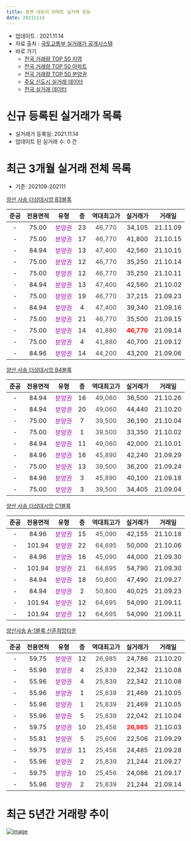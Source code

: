 ```yaml
---
title: 동면 내송리 아파트 실거래 정보
date: 20211114
---
```


* 업데이트 : 2021.11.14
* 자료 출처 : [국토교통부 실거래가 공개시스템](http://rt.molit.go.kr)
* 바로 가기
    * [전국 거래량 TOP 50 지역](https://apt-info.github.io/apt-trade-info/tr)
    * [전국 거래량 TOP 50 아파트](https://apt-info.github.io/apt-trade-info/ta)
    * [전국 거래량 TOP 50 분양권](https://apt-info.github.io/apt-trade-info/tb)
    * [주요 신도시 실거래 데이터](https://apt-info.github.io/apt-trade-info/newtown)
    * [전국 실거래 데이터](https://apt-info.github.io/apt-trade-info/all)



<script async src="https://pagead2.googlesyndication.com/pagead/js/adsbygoogle.js"></script>
<!-- 기본광고 -->
<ins class="adsbygoogle"
     style="display:block"
     data-ad-client="ca-pub-1142216861245946"
     data-ad-slot="4805727019"
     data-ad-format="auto"
     data-full-width-responsive="true"></ins>
<script>
     (adsbygoogle = window.adsbygoogle || []).push({});
</script>


# 신규 등록된 실거래가 목록

* 실거래가 등록일: 2021.11.14
* 업데이트 된 실거래 수: 0 건




<script async src="https://pagead2.googlesyndication.com/pagead/js/adsbygoogle.js"></script>
<!-- 기본광고 -->
<ins class="adsbygoogle"
     style="display:block"
     data-ad-client="ca-pub-1142216861245946"
     data-ad-slot="4805727019"
     data-ad-format="auto"
     data-full-width-responsive="true"></ins>
<script>
     (adsbygoogle = window.adsbygoogle || []).push({});
</script>


# 최근 3개월 실거래 전체 목록
* 기준: 202109-202111


[양산 사송 더샵데시앙 B3블록](https://search.naver.com/search.naver?query=%EC%96%91%EC%82%B0+%EC%82%AC%EC%86%A1+%EB%8D%94%EC%83%B5%EB%8D%B0%EC%8B%9C%EC%95%99+B3%EB%B8%94%EB%A1%9D)

|준공|전용면적|유형|층|역대최고가|실거래가|거래일|
|:---:|:---:|:---:|:---:|:---:|:---:|:---:|
|-|75.00|<span style="color:#9C11A5">분양권</span>|23|<span style="color:#444444">46,770</span>|34,105|21.11.09|
|-|75.00|<span style="color:#9C11A5">분양권</span>|17|<span style="color:#444444">46,770</span>|41,800|21.10.15|
|-|84.94|<span style="color:#9C11A5">분양권</span>|13|<span style="color:#444444">47,400</span>|42,560|21.10.15|
|-|75.00|<span style="color:#9C11A5">분양권</span>|12|<span style="color:#444444">46,770</span>|35,250|21.10.14|
|-|75.00|<span style="color:#9C11A5">분양권</span>|12|<span style="color:#444444">46,770</span>|35,250|21.10.11|
|-|84.94|<span style="color:#9C11A5">분양권</span>|13|<span style="color:#444444">47,400</span>|42,560|21.10.02|
|-|75.00|<span style="color:#9C11A5">분양권</span>|19|<span style="color:#444444">46,770</span>|37,215|21.09.23|
|-|84.94|<span style="color:#9C11A5">분양권</span>|4|<span style="color:#444444">47,400</span>|39,340|21.09.16|
|-|75.00|<span style="color:#9C11A5">분양권</span>|21|<span style="color:#444444">46,770</span>|35,500|21.09.15|
|-|75.00|<span style="color:#9C11A5">분양권</span>|14|<span style="color:#444444">41,880</span>|<b><span style="color:#FF0000">46,770</span></b>|21.09.14|
|-|75.00|<span style="color:#9C11A5">분양권</span>|4|<span style="color:#444444">41,880</span>|40,700|21.09.12|
|-|84.96|<span style="color:#9C11A5">분양권</span>|14|<span style="color:#444444">44,200</span>|43,200|21.09.06|

[양산 사송 더샵데시앙 B4블록](https://search.naver.com/search.naver?query=%EC%96%91%EC%82%B0+%EC%82%AC%EC%86%A1+%EB%8D%94%EC%83%B5%EB%8D%B0%EC%8B%9C%EC%95%99+B4%EB%B8%94%EB%A1%9D)

|준공|전용면적|유형|층|역대최고가|실거래가|거래일|
|:---:|:---:|:---:|:---:|:---:|:---:|:---:|
|-|84.94|<span style="color:#9C11A5">분양권</span>|16|<span style="color:#444444">49,060</span>|36,500|21.10.26|
|-|84.94|<span style="color:#9C11A5">분양권</span>|20|<span style="color:#444444">49,060</span>|44,440|21.10.20|
|-|75.00|<span style="color:#9C11A5">분양권</span>|7|<span style="color:#444444">39,500</span>|36,190|21.10.04|
|-|75.00|<span style="color:#9C11A5">분양권</span>|1|<span style="color:#444444">39,500</span>|33,350|21.10.02|
|-|84.94|<span style="color:#9C11A5">분양권</span>|11|<span style="color:#444444">49,060</span>|42,000|21.10.01|
|-|84.96|<span style="color:#9C11A5">분양권</span>|16|<span style="color:#444444">45,890</span>|42,240|21.09.29|
|-|75.00|<span style="color:#9C11A5">분양권</span>|13|<span style="color:#444444">39,500</span>|36,200|21.09.24|
|-|84.96|<span style="color:#9C11A5">분양권</span>|3|<span style="color:#444444">45,890</span>|40,100|21.09.18|
|-|75.00|<span style="color:#9C11A5">분양권</span>|3|<span style="color:#444444">39,500</span>|34,405|21.09.04|

[양산 사송 더샵데시앙 C1블록](https://search.naver.com/search.naver?query=%EC%96%91%EC%82%B0+%EC%82%AC%EC%86%A1+%EB%8D%94%EC%83%B5%EB%8D%B0%EC%8B%9C%EC%95%99+C1%EB%B8%94%EB%A1%9D)

|준공|전용면적|유형|층|역대최고가|실거래가|거래일|
|:---:|:---:|:---:|:---:|:---:|:---:|:---:|
|-|84.96|<span style="color:#9C11A5">분양권</span>|15|<span style="color:#444444">45,090</span>|42,155|21.10.18|
|-|101.94|<span style="color:#9C11A5">분양권</span>|22|<span style="color:#444444">64,695</span>|50,000|21.10.06|
|-|84.96|<span style="color:#9C11A5">분양권</span>|16|<span style="color:#444444">45,090</span>|44,000|21.09.30|
|-|101.94|<span style="color:#9C11A5">분양권</span>|21|<span style="color:#444444">64,695</span>|54,790|21.09.30|
|-|84.94|<span style="color:#9C11A5">분양권</span>|18|<span style="color:#444444">50,800</span>|47,490|21.09.27|
|-|84.94|<span style="color:#9C11A5">분양권</span>|2|<span style="color:#444444">50,800</span>|40,025|21.09.23|
|-|101.94|<span style="color:#9C11A5">분양권</span>|12|<span style="color:#444444">64,695</span>|54,090|21.09.11|
|-|101.94|<span style="color:#9C11A5">분양권</span>|12|<span style="color:#444444">64,695</span>|54,090|21.09.11|

[양산사송 A-1블록 신혼희망타운](https://search.naver.com/search.naver?query=%EC%96%91%EC%82%B0%EC%82%AC%EC%86%A1+A-1%EB%B8%94%EB%A1%9D+%EC%8B%A0%ED%98%BC%ED%9D%AC%EB%A7%9D%ED%83%80%EC%9A%B4)

|준공|전용면적|유형|층|역대최고가|실거래가|거래일|
|:---:|:---:|:---:|:---:|:---:|:---:|:---:|
|-|59.75|<span style="color:#9C11A5">분양권</span>|12|<span style="color:#444444">26,985</span>|24,786|21.10.20|
|-|55.96|<span style="color:#9C11A5">분양권</span>|4|<span style="color:#444444">25,839</span>|22,342|21.10.08|
|-|55.96|<span style="color:#9C11A5">분양권</span>|4|<span style="color:#444444">25,839</span>|22,342|21.10.08|
|-|55.96|<span style="color:#9C11A5">분양권</span>|1|<span style="color:#444444">25,839</span>|21,469|21.10.05|
|-|55.96|<span style="color:#9C11A5">분양권</span>|1|<span style="color:#444444">25,839</span>|21,469|21.10.05|
|-|55.96|<span style="color:#9C11A5">분양권</span>|5|<span style="color:#444444">25,839</span>|22,042|21.10.04|
|-|59.75|<span style="color:#9C11A5">분양권</span>|10|<span style="color:#444444">25,456</span>|<b><span style="color:#FF0000">26,985</span></b>|21.10.03|
|-|55.81|<span style="color:#9C11A5">분양권</span>|5|<span style="color:#444444">25,606</span>|22,506|21.09.29|
|-|59.75|<span style="color:#9C11A5">분양권</span>|11|<span style="color:#444444">25,456</span>|24,485|21.09.28|
|-|55.96|<span style="color:#9C11A5">분양권</span>|2|<span style="color:#444444">25,839</span>|21,244|21.09.27|
|-|59.75|<span style="color:#9C11A5">분양권</span>|10|<span style="color:#444444">25,456</span>|24,086|21.09.17|
|-|55.96|<span style="color:#9C11A5">분양권</span>|2|<span style="color:#444444">25,839</span>|21,244|21.09.14|



<script async src="https://pagead2.googlesyndication.com/pagead/js/adsbygoogle.js"></script>
<!-- 기본광고 -->
<ins class="adsbygoogle"
     style="display:block"
     data-ad-client="ca-pub-1142216861245946"
     data-ad-slot="4805727019"
     data-ad-format="auto"
     data-full-width-responsive="true"></ins>
<script>
     (adsbygoogle = window.adsbygoogle || []).push({});
</script>


# 최근 5년간 거래량 추이


<div style="width:100%;">
    <canvas id="deal_progress" height="200"></canvas>
</div>

<script>
new Chart(document.getElementById("deal_progress"), {
    type: 'line',
    data: {
        labels: ['20.05','20.06','20.07','20.08','20.09','20.10','20.11','20.12','21.01','21.02','21.03','21.04','21.05','21.06','21.07','21.08','21.09','21.10','21.11'],
        datasets: [{
            label: '매매/분양권',
            data: [107,169,40,21,18,51,137,53,45,36,28,33,85,17,14,13,21,19,1],
            borderColor: "rgba(66, 133, 243, 1)",
            backgroundColor: "rgba(66, 133, 243, 0.05)",
            borderWidth: 1,
            pointRadius: 0,
            fill: false,
            lineTension: 0
        },{
            label: '전/월세',
            data: [0,0,0,0,0,0,0,0,0,0,0,0,0,0,0,0,0,0,0],
            borderColor: "rgba(255, 90, 0, 1)",
            backgroundColor: "rgba(255, 90, 0, 0.05)",
            borderWidth: 1,
            pointRadius: 0,
            fill: false,
            lineTension: 0
        },{
            label: '합계',
            data: [107,169,40,21,18,51,137,53,45,36,28,33,85,17,14,13,21,19,1],
            borderColor: "rgba(0, 0, 0, 1)",
            backgroundColor: "rgba(0, 0, 0, 0.03)",
            borderWidth: 0.1,
            pointRadius: 0,
            fill: true,
            lineTension: 0
        }
        ]
    },
    options: {
        responsive: true,
        title: {
            display: false
        },
        tooltips: {
            mode: 'index',
            intersect: false
        },
        hover: {
            mode: 'nearest',
            intersect: true
        },
        scales: {
            xAxes: [{
                display: true,
                scaleLabel: {
                    display: true,
                    labelString: '년/월'
                }
            }],
            yAxes: [{
                display: true,
                ticks: {
                    suggestedMin: 0,
                },
                scaleLabel: {
                    display: true,
                    labelString: '실거래 수'
                }
            }]
        }
    }
});

</script>


[![image](https://apt-info.github.io/images/2020-01-03-apt-trade-info/1024x500.png)](https://play.google.com/store/apps/details?id=com.aptinfo.apttradeinfo)

